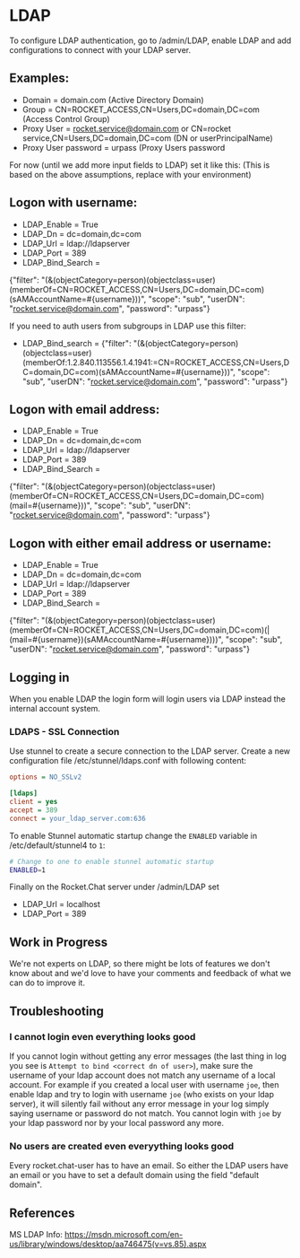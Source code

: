 # LDAP

To configure LDAP authentication, go to /admin/LDAP, enable LDAP and add configurations to connect with your LDAP server.

## Examples:

- Domain = domain.com (Active Directory Domain)
- Group = CN=ROCKET_ACCESS,CN=Users,DC=domain,DC=com (Access Control Group)
- Proxy User = rocket.service@domain.com or CN=rocket service,CN=Users,DC=domain,DC=com (DN or userPrincipalName)
- Proxy User password = urpass (Proxy Users password

For now (until we add more input fields to LDAP) set it like this: (This is based on the above assumptions, replace with your environment)

## Logon with username:

- LDAP_Enable = True
- LDAP_Dn = dc=domain,dc=com
- LDAP_Url = ldap://ldapserver
- LDAP_Port = 389
- LDAP_Bind_Search =

{"filter": "(&(objectCategory=person)(objectclass=user)(memberOf=CN=ROCKET_ACCESS,CN=Users,DC=domain,DC=com)(sAMAccountName=#{username}))", "scope": "sub", "userDN": "rocket.service@domain.com", "password": "urpass"}

If you need to auth users from subgroups in LDAP use this filter:

- LDAP_Bind_search = {"filter": "(&(objectCategory=person)(objectclass=user)(memberOf:1.2.840.113556.1.4.1941:=CN=ROCKET_ACCESS,CN=Users,DC=domain,DC=com)(sAMAccountName=#{username}))", "scope": "sub", "userDN": "rocket.service@domain.com", "password": "urpass"}

## Logon with email address:

- LDAP_Enable = True
- LDAP_Dn = dc=domain,dc=com
- LDAP_Url = ldap://ldapserver
- LDAP_Port = 389
- LDAP_Bind_Search =

{"filter": "(&(objectCategory=person)(objectclass=user)(memberOf=CN=ROCKET_ACCESS,CN=Users,DC=domain,DC=com)(mail=#{username}))", "scope": "sub", "userDN": "rocket.service@domain.com", "password": "urpass"}

## Logon with either email address or username:

- LDAP_Enable = True
- LDAP_Dn = dc=domain,dc=com
- LDAP_Url = ldap://ldapserver
- LDAP_Port = 389
- LDAP_Bind_Search =

{"filter": "(&(objectCategory=person)(objectclass=user)(memberOf=CN=ROCKET_ACCESS,CN=Users,DC=domain,DC=com)(|(mail=#{username})(sAMAccountName=#{username})))", "scope": "sub", "userDN": "rocket.service@domain.com", "password": "urpass"}

## Logging in

When you enable LDAP the login form will login users via LDAP instead the internal account system.

### LDAPS - SSL Connection

Use stunnel to create a secure connection to the LDAP server. Create a new configuration file /etc/stunnel/ldaps.conf with following content:

```.ini
options = NO_SSLv2

[ldaps]
client = yes
accept = 389
connect = your_ldap_server.com:636
```

To enable Stunnel automatic startup change the ``ENABLED`` variable in /etc/default/stunnel4 to ``1``:

```.sh
# Change to one to enable stunnel automatic startup
ENABLED=1
```

Finally on the Rocket.Chat server under /admin/LDAP set

- LDAP_Url = localhost
- LDAP_Port = 389

## Work in Progress

We're not experts on LDAP, so there might be lots of features we don't know about and we'd love to have your comments and feedback of what we can do to improve it.

## Troubleshooting

### I cannot login even everything looks good

If you cannot login without getting any error messages (the last thing in log you see is `Attempt to bind <correct dn of user>`), make sure the username of your ldap account does not match any username of a local account. For example if you created a local user with username `joe`, then enable ldap and try to login with username `joe` (who exists on your ldap server), it will silently fail without any error message in your log simply saying username or password do not match. You cannot login with `joe` by your ldap password nor by your local password any more.

### No users are created even everyything looks good

Every rocket.chat-user has to have an email. So either the LDAP users have an email or you have to set a default domain using the field "default domain".

## References

MS LDAP Info: <https://msdn.microsoft.com/en-us/library/windows/desktop/aa746475(v=vs.85).aspx>

